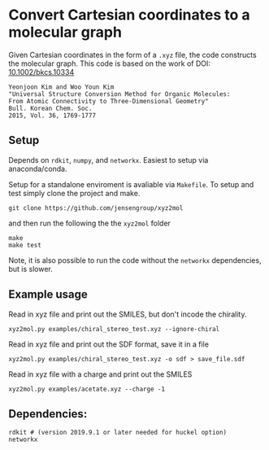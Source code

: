 # Convert Cartesian coordinates to a molecular graph

Given Cartesian coordinates in the form of a `.xyz` file, the code constructs the molecular graph.
This code is based on the work of
DOI: [10.1002/bkcs.10334](http://dx.doi.org/10.1002/bkcs.10334)

    Yeonjoon Kim and Woo Youn Kim
    "Universal Structure Conversion Method for Organic Molecules:
    From Atomic Connectivity to Three-Dimensional Geometry"
    Bull. Korean Chem. Soc.
    2015, Vol. 36, 1769-1777

## Setup

Depends on `rdkit`, `numpy`, and `networkx`. Easiest to setup via anaconda/conda.

Setup for a standalone enviroment is avaliable via `Makefile`. To setup and test simply clone the project and make.

    git clone https://github.com/jensengroup/xyz2mol

and then run the following the the `xyz2mol` folder

    make
    make test

Note, it is also possible to run the code without the `networkx` dependencies, but is slower.


## Example usage

Read in xyz file and print out the SMILES, but don't incode the chirality.

    xyz2mol.py examples/chiral_stereo_test.xyz --ignore-chiral

Read in xyz file and print out the SDF format, save it in a file

    xyz2mol.py examples/chiral_stereo_test.xyz -o sdf > save_file.sdf

Read in xyz file with a charge and print out the SMILES

    xyz2mol.py examples/acetate.xyz --charge -1

## Dependencies:

    rdkit # (version 2019.9.1 or later needed for huckel option)
    networkx

